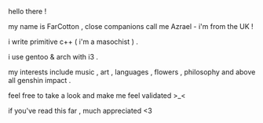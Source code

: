 hello there !

my name is FarCotton , close companions call me Azrael - i'm from the UK !

i write primitive c++ ( i'm a masochist ) .

i use gentoo & arch with i3 .

my interests include music , art , languages , flowers , philosophy and above all genshin impact .

feel free to take a look and make me feel validated >_<

if you've read this far , much appreciated <3


